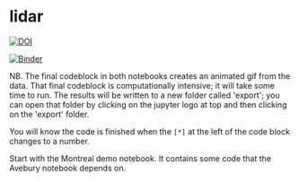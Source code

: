 # lidar

[![DOI](https://zenodo.org/badge/141926552.svg)](https://zenodo.org/badge/latestdoi/141926552)

[![Binder](https://mybinder.org/badge.svg)](https://mybinder.org/v2/gh/o-date/lidar/master)

NB. The final codeblock in both notebooks creates an animated gif from the data. That final codeblock is computationally intensive; it will take some time to run. The results will be written to a new folder called 'export'; you can open that folder by clicking on the jupyter logo at top and then clicking on the 'export' folder.

You will know the code is finished when the `[*]` at the left of the code block changes to a number.

Start with the Montreal demo notebook. It contains some code that the Avebury notebook depends on.
